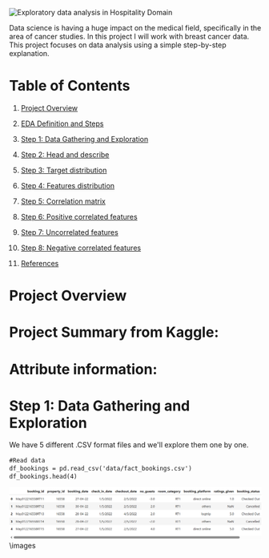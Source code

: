 ![Exploratory data analysis in Hospitality Domain](/images/0.jpg)

Data science is having a huge impact on the medical field, specifically in the area of cancer studies. In this project I will work with breast cancer data. This project focuses on data analysis using a simple step-by-step explanation.

# Table of Contents
1. [Project Overview](#ch1)
1. [EDA Definition and Steps](#ch2)
1. [Step 1: Data Gathering and Exploration](#ch3)
1. [Step 2: Head and describe](#ch4)
1. [Step 3: Target distribution](#ch5)
1. [Step 4: Features distribution](#ch6)
1. [Step 5: Correlation matrix](#ch7)
1. [Step 6: Positive correlated features](#ch8)
1. [Step 7: Uncorrelated features](#ch9)
1. [Step 8: Negative correlated features](#ch10)

1. [References](#ch90)


<a id="ch1"></a>
# Project Overview

# **Project Summary from Kaggle:**

# Attribute information:

<a id="ch3"></a>
# Step 1: Data Gathering and Exploration
We have 5 different .CSV format files and we'll explore them one by one.
```
#Read data
df_bookings = pd.read_csv('data/fact_bookings.csv')
df_bookings.head(4)
```
![Data head](./images/1.df_booking_head.png)
\images

